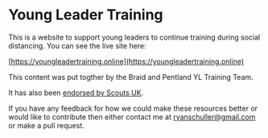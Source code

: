 # Young Leader Training

This is a website to support young leaders to continue training during social distancing. You can see the live site here:

[https://youngleadertraining.online](https://youngleadertraining.online)

This content was put togther by the Braid and Pentland YL Training Team.

It has also been [endorsed by Scouts UK](https://www.scouts.org.uk/volunteers/running-your-section/running-an-explorer-unit/explorers-covid-19-safe-games-and-activities/).

If you have any feedback for how we could make these resources better or would like to contribute then either contact me at ryanschuller@gmail.com or make a pull request.

